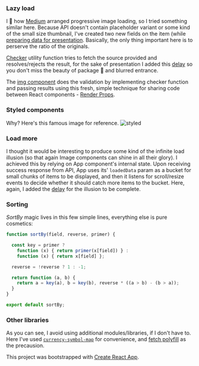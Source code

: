 ### Lazy load
I :clap: how [Medium](https://medium.com) arranged progressive image loading, so I tried something similar here.
Because API doesn't contain placeholder variant or some kind of the small size thumbnail, I've created two new fields on the item (while [preparing data for presentation](https://github.com/marija-marinkovic-m/React-Challenge---Part-2/blob/84b56957d56cbe301b66f8d59ab308ef2bdd5d06/src/core/api/normalizers.js#L48-L49). Basically, the only thing important here is to perserve the ratio of the originals.  

[Checker](https://github.com/marija-marinkovic-m/React-Challenge---Part-2/blob/master/src/util/imageChecker.js) utility function tries to fetch the source provided and resolves/rejects the result, for the sake of presentation I added this [delay](https://github.com/marija-marinkovic-m/React-Challenge---Part-2/blob/84b56957d56cbe301b66f8d59ab308ef2bdd5d06/src/util/imageChecker.js#L16-L19) so you don't miss the beauty of package :ribbon: and blurred entrance.

The [img component](https://github.com/marija-marinkovic-m/React-Challenge---Part-2/blob/master/src/components/ImgPreload.js) does the validation by implementing checker function and passing results using this fresh, simple technique for sharing code between React components - [Render Props](https://reactjs.org/docs/render-props.html).

### Styled components
Why? Here's this famous image for reference.
![styled](https://cdn-images-1.medium.com/max/1000/1*yBxZo9LNEjRaL7eKUBqRSA.png)

### Load more
I thought it would be interesting to produce some kind of the infinite load illusion (so that again Image components can shine in all their glory). I achieved this by relying on App component's internal state. Upon receiving success response from API, App uses its' `loadedData` param as a bucket for small chunks of items to be displayed, and then it listens for scroll/resize events to decide whether it should catch more items to the bucket. Here, again, I added the [delay](https://github.com/marija-marinkovic-m/React-Challenge---Part-2/blob/84b56957d56cbe301b66f8d59ab308ef2bdd5d06/src/App.js#L82-L94) for the illusion to be complete.

### Sorting
_SortBy_ magic lives in this few simple lines, everything else is pure cosmetics: 
```javascript
function sortBy(field, reverse, primer) {

  const key = primer ?
    function (x) { return primer(x[field]) } :
    function (x) { return x[field] };

  reverse = !reverse ? 1 : -1;

  return function (a, b) {
    return a = key(a), b = key(b), reverse * ((a > b) - (b > a));
  }
}

export default sortBy;
```

### Other libraries
As you can see, I avoid using additional modules/libraries, if I don't have to. Here I've used [`currency-symbol-map`](https://www.npmjs.com/package/currency-symbol-map) for convenience, and [fetch polyfill](https://www.npmjs.com/package/whatwg-fetch) as the precausion.



This project was bootstrapped with [Create React App](https://github.com/facebookincubator/create-react-app).

